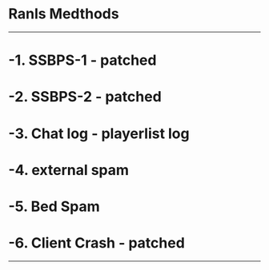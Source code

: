 # Ranls Medthods
-----------------
# -1. SSBPS-1  - patched
# -2. SSBPS-2 - patched
# -3. Chat log - playerlist log 
# -4. external spam                                                                                                                                                          
# -5. Bed Spam  
# -6. Client Crash - patched
-----------------
